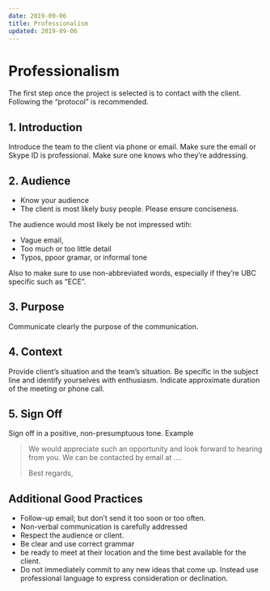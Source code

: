 ```yaml
---
date: 2019-09-06
title: Professionalism
updated: 2019-09-06
---
```


# Professionalism

The first step once the project is selected is to contact with the client. Following the “protocol” is recommended.

## 1. Introduction

Introduce the team to the client via phone or email. Make sure the email or Skype ID is professional. Make sure one knows who they’re addressing.

## 2. Audience

- Know your audience
- The client is most likely busy people. Please ensure conciseness.

The audience would most likely be not impressed wtih:

- Vague email,
- Too much or too little detail
- Typos, ppoor gramar, or informal tone

Also to make sure to use non-abbreviated words, especially if they’re UBC specific such as “ECE”.

## 3. Purpose

Communicate clearly the purpose of the communication. 

## 4. Context

Provide client’s situation and the team’s situation. Be specific in the subject line and identify yourselves with enthusiasm. Indicate approximate duration of the meeting or phone call.

## 5. Sign Off

Sign off in a positive, non-presumptuous tone. Example

> We would appreciate such an opportunity and look forward to hearing from you. We can be contacted by email at ….
>
> Best regards,

## Additional Good Practices

- Follow-up email; but don’t send it too soon or too often.
- Non-verbal communication is carefully addressed
- Respect the audience or client.
- Be clear and use correct grammar
- be ready to meet at their location and the time best available for the client.
- Do not immediately commit to any new ideas that come up. Instead use professional language to express consideration or declination.